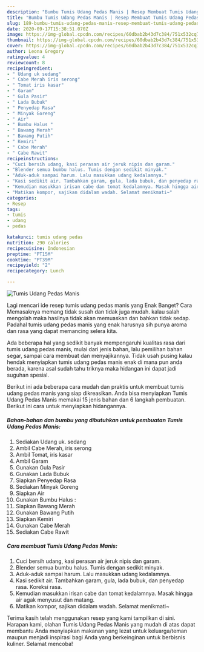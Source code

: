 ```yaml
---
description: "Bumbu Tumis Udang Pedas Manis | Resep Membuat Tumis Udang Pedas Manis Yang Enak dan Simpel"
title: "Bumbu Tumis Udang Pedas Manis | Resep Membuat Tumis Udang Pedas Manis Yang Enak dan Simpel"
slug: 189-bumbu-tumis-udang-pedas-manis-resep-membuat-tumis-udang-pedas-manis-yang-enak-dan-simpel
date: 2020-09-17T15:38:51.070Z
image: https://img-global.cpcdn.com/recipes/60dbab2b43d7c384/751x532cq70/tumis-udang-pedas-manis-foto-resep-utama.jpg
thumbnail: https://img-global.cpcdn.com/recipes/60dbab2b43d7c384/751x532cq70/tumis-udang-pedas-manis-foto-resep-utama.jpg
cover: https://img-global.cpcdn.com/recipes/60dbab2b43d7c384/751x532cq70/tumis-udang-pedas-manis-foto-resep-utama.jpg
author: Leona Gregory
ratingvalue: 4
reviewcount: 8
recipeingredient:
- " Udang uk sedang"
- " Cabe Merah iris serong"
- " Tomat iris kasar"
- " Garam"
- " Gula Pasir"
- " Lada Bubuk"
- " Penyedap Rasa"
- " Minyak Goreng"
- " Air"
- " Bumbu Halus "
- " Bawang Merah"
- " Bawang Putih"
- " Kemiri"
- " Cabe Merah"
- " Cabe Rawit"
recipeinstructions:
- "Cuci bersih udang, kasi perasan air jeruk nipis dan garam."
- "Blender semua bumbu halus. Tumis dengan sedikit minyak."
- "Aduk-aduk sampai harum. Lalu masukkan udang kedalamnya."
- "Kasi sedikit air. Tambahkan garam, gula, lada bubuk, dan penyedap rasa. Koreksi rasa."
- "Kemudian masukkan irisan cabe dan tomat kedalamnya. Masak hingga air agak menyusut dan matang."
- "Matikan kompor, sajikan didalam wadah. Selamat menikmati~"
categories:
- Resep
tags:
- tumis
- udang
- pedas

katakunci: tumis udang pedas 
nutrition: 290 calories
recipecuisine: Indonesian
preptime: "PT15M"
cooktime: "PT39M"
recipeyield: "2"
recipecategory: Lunch

---
```



![Tumis Udang Pedas Manis](https://img-global.cpcdn.com/recipes/60dbab2b43d7c384/751x532cq70/tumis-udang-pedas-manis-foto-resep-utama.jpg)

Lagi mencari ide resep tumis udang pedas manis yang Enak Banget? Cara Memasaknya memang tidak susah dan tidak juga mudah. kalau salah mengolah maka hasilnya tidak akan memuaskan dan bahkan tidak sedap. Padahal tumis udang pedas manis yang enak harusnya sih punya aroma dan rasa yang dapat memancing selera kita.

Ada beberapa hal yang sedikit banyak mempengaruhi kualitas rasa dari tumis udang pedas manis, mulai dari jenis bahan, lalu pemilihan bahan segar, sampai cara membuat dan menyajikannya. Tidak usah pusing kalau hendak menyiapkan tumis udang pedas manis enak di mana pun anda berada, karena asal sudah tahu triknya maka hidangan ini dapat jadi suguhan spesial.




Berikut ini ada beberapa cara mudah dan praktis untuk membuat tumis udang pedas manis yang siap dikreasikan. Anda bisa menyiapkan Tumis Udang Pedas Manis memakai 15 jenis bahan dan 6 langkah pembuatan. Berikut ini cara untuk menyiapkan hidangannya.

<!--inarticleads1-->

##### Bahan-bahan dan bumbu yang dibutuhkan untuk pembuatan Tumis Udang Pedas Manis:

1. Sediakan  Udang uk. sedang
1. Ambil  Cabe Merah, iris serong
1. Ambil  Tomat, iris kasar
1. Ambil  Garam
1. Gunakan  Gula Pasir
1. Gunakan  Lada Bubuk
1. Siapkan  Penyedap Rasa
1. Sediakan  Minyak Goreng
1. Siapkan  Air
1. Gunakan  Bumbu Halus :
1. Siapkan  Bawang Merah
1. Gunakan  Bawang Putih
1. Siapkan  Kemiri
1. Gunakan  Cabe Merah
1. Sediakan  Cabe Rawit




<!--inarticleads2-->

##### Cara membuat Tumis Udang Pedas Manis:

1. Cuci bersih udang, kasi perasan air jeruk nipis dan garam.
1. Blender semua bumbu halus. Tumis dengan sedikit minyak.
1. Aduk-aduk sampai harum. Lalu masukkan udang kedalamnya.
1. Kasi sedikit air. Tambahkan garam, gula, lada bubuk, dan penyedap rasa. Koreksi rasa.
1. Kemudian masukkan irisan cabe dan tomat kedalamnya. Masak hingga air agak menyusut dan matang.
1. Matikan kompor, sajikan didalam wadah. Selamat menikmati~




Terima kasih telah menggunakan resep yang kami tampilkan di sini. Harapan kami, olahan Tumis Udang Pedas Manis yang mudah di atas dapat membantu Anda menyiapkan makanan yang lezat untuk keluarga/teman maupun menjadi inspirasi bagi Anda yang berkeinginan untuk berbisnis kuliner. Selamat mencoba!
